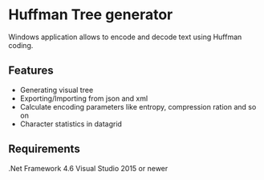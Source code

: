 ﻿# Huffman Tree generator
Windows application allows to encode and decode text using Huffman coding.

## Features
* Generating visual tree
* Exporting/Importing from json and xml
* Calculate encoding parameters like entropy, compression ration and so on
* Character statistics in datagrid
## Requirements
.Net Framework 4.6
Visual Studio 2015 or newer